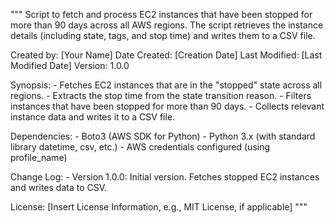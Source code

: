 """
Script to fetch and process EC2 instances that have been stopped for more than 90 days across all AWS regions.
The script retrieves the instance details (including state, tags, and stop time) and writes them to a CSV file.

Created by: [Your Name]
Date Created: [Creation Date]
Last Modified: [Last Modified Date]
Version: 1.0.0

Synopsis:
    - Fetches EC2 instances that are in the "stopped" state across all regions.
    - Extracts the stop time from the state transition reason.
    - Filters instances that have been stopped for more than 90 days.
    - Collects relevant instance data and writes it to a CSV file.

Dependencies:
    - Boto3 (AWS SDK for Python)
    - Python 3.x (with standard library datetime, csv, etc.)
    - AWS credentials configured (using profile_name)

Change Log:
    - Version 1.0.0: Initial version. Fetches stopped EC2 instances and writes data to CSV.
    
License: [Insert License Information, e.g., MIT License, if applicable]
"""
